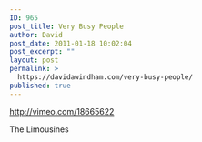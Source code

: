 ```yaml
---
ID: 965
post_title: Very Busy People
author: David
post_date: 2011-01-18 10:02:04
post_excerpt: ""
layout: post
permalink: >
  https://davidawindham.com/very-busy-people/
published: true
---
```

http://vimeo.com/18665622

The Limousines
